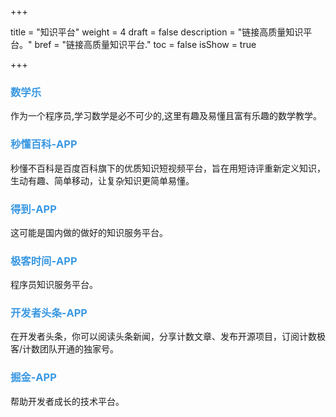 +++

title = "知识平台"
weight = 4
draft = false
description = "链接高质量知识平台。"
bref = "链接高质量知识平台."
toc = false
isShow = true

+++
### <font color=#3998e2>数学乐</font>
作为一个程序员,学习数学是必不可少的,这里有趣及易懂且富有乐趣的数学教学。

### <font color=#3998e2>秒懂百科-APP</font>
秒懂不百科是百度百科旗下的优质知识短视频平台，旨在用短诗评重新定义知识，生动有趣、简单移动，让复杂知识更简单易懂。

### <font color=#3998e2>得到-APP</font>
这可能是国内做的做好的知识服务平台。

### <font color=#3998e2>极客时间-APP</font>
程序员知识服务平台。

### <font color=#3998e2>开发者头条-APP</font>
在开发者头条，你可以阅读头条新闻，分享计数文章、发布开源项目，订阅计数极客/计数团队开通的独家号。

### <font color=#3998e2>掘金-APP</font>
帮助开发者成长的技术平台。